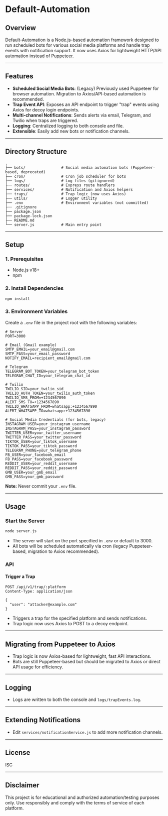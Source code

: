 # Default-Automation

## Overview

Default-Automation is a Node.js-based automation framework designed to run scheduled bots for various social media platforms and handle trap events with notification support. It now uses Axios for lightweight HTTP/API automation instead of Puppeteer.

---

## Features

- **Scheduled Social Media Bots**: (Legacy) Previously used Puppeteer for browser automation. Migration to Axios/API-based automation is recommended.
- **Trap Event API**: Exposes an API endpoint to trigger "trap" events using Axios for decoy login endpoints.
- **Multi-channel Notifications**: Sends alerts via email, Telegram, and Twilio when traps are triggered.
- **Logging**: Centralized logging to both console and file.
- **Extensible**: Easily add new bots or notification channels.

---

## Directory Structure

```
.
├── bots/                # Social media automation bots (Puppeteer-based, deprecated)
├── cron/                # Cron job scheduler for bots
├── logs/                # Log files (gitignored)
├── routes/              # Express route handlers
├── services/            # Notification and Axios helpers
├── traps/               # Trap logic (now uses Axios)
├── utils/               # Logger utility
├── .env                 # Environment variables (not committed)
├── .gitignore
├── package.json
├── package-lock.json
├── README.md
└── server.js            # Main entry point
```

---

## Setup

### 1. Prerequisites

- Node.js v18+
- npm

### 2. Install Dependencies

```bash
npm install
```

### 3. Environment Variables

Create a `.env` file in the project root with the following variables:

```env
# Server
PORT=3000

# Email (Gmail example)
SMTP_EMAIL=your_email@gmail.com
SMTP_PASS=your_email_password
NOTIFY_EMAIL=recipient_email@gmail.com

# Telegram
TELEGRAM_BOT_TOKEN=your_telegram_bot_token
TELEGRAM_CHAT_ID=your_telegram_chat_id

# Twilio
TWILIO_SID=your_twilio_sid
TWILIO_AUTH_TOKEN=your_twilio_auth_token
TWILIO_SMS_FROM=+1234567890
ALERT_SMS_TO=+1234567890
TWILIO_WHATSAPP_FROM=whatsapp:+1234567890
ALERT_WHATSAPP_TO=whatsapp:+1234567890

# Social Media Credentials (for bots, legacy)
INSTAGRAM_USER=your_instagram_username
INSTAGRAM_PASS=your_instagram_password
TWITTER_USER=your_twitter_username
TWITTER_PASS=your_twitter_password
TIKTOK_USER=your_tiktok_username
TIKTOK_PASS=your_tiktok_password
TELEGRAM_PHONE=your_telegram_phone
FB_USER=your_facebook_email
FB_PASS=your_facebook_password
REDDIT_USER=your_reddit_username
REDDIT_PASS=your_reddit_password
GMB_USER=your_gmb_email
GMB_PASS=your_gmb_password
```

**Note:** Never commit your `.env` file.

---

## Usage

### Start the Server

```bash
node server.js
```

- The server will start on the port specified in `.env` or default to 3000.
- All bots will be scheduled automatically via cron (legacy Puppeteer-based, migration to Axios recommended).

### API

#### Trigger a Trap

```
POST /api/v1/trap/:platform
Content-Type: application/json

{
  "user": "attacker@example.com"
}
```

- Triggers a trap for the specified platform and sends notifications.
- Trap logic now uses Axios to POST to a decoy endpoint.

---

## Migrating from Puppeteer to Axios

- Trap logic is now Axios-based for lightweight, fast API interactions.
- Bots are still Puppeteer-based but should be migrated to Axios or direct API usage for efficiency.

---

## Logging

- Logs are written to both the console and `logs/trapEvents.log`.

---

## Extending Notifications

- Edit `services/notificationService.js` to add more notification channels.

---

## License

ISC

---

## Disclaimer

This project is for educational and authorized automation/testing purposes only. Use responsibly and comply with the terms of service of each platform.
